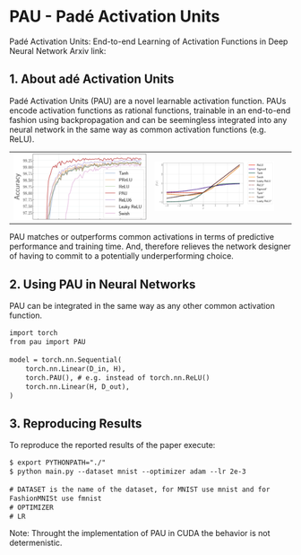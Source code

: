 # PAU - Padé Activation Units
Padé Activation Units: End-to-end Learning of Activation Functions in Deep Neural Network 
Arxiv link:

## 1. About adé Activation Units

Padé Activation Units (PAU) are a novel learnable activation function. PAUs encode activation functions as rational functions, trainable in an end-to-end fashion using backpropagation and can be seemingless integrated into any neural network in the same way as common activation functions (e.g. ReLU).

<table border="0">
<tr>
    <td>
    <img src="./images/logs_mean.png" width="100%" />
    </td>
    <td>
    <img src="./images/activations_approx.pdf", width="90%" />
    </td>
</tr>
</table>

PAU matches or outperforms common activations in terms of predictive performance and training time. 
And, therefore relieves the network designer of having to commit to a potentially underperforming choice.

## 2. Using PAU in Neural Networks

PAU can be integrated in the same way as any other common activation function.

~~~~
import torch
from pau import PAU

model = torch.nn.Sequential(
    torch.nn.Linear(D_in, H),
    torch.PAU(), # e.g. instead of torch.nn.ReLU() 
    torch.nn.Linear(H, D_out),
)
~~~~

## 3. Reproducing Results

To reproduce the reported results of the paper execute:

	$ export PYTHONPATH="./"
	$ python main.py --dataset mnist --optimizer adam --lr 2e-3

	# DATASET is the name of the dataset, for MNIST use mnist and for FashionMNISt use fmnist
	# OPTIMIZER 
	# LR

Note: Throught the implementation of PAU in CUDA the behavior is not determenistic.
